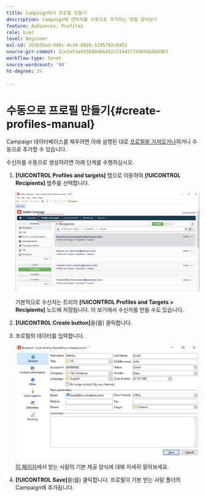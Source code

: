 ```yaml
---
title: Campaign에서 프로필 만들기
description: Campaign에 연락처를 수동으로 추가하는 방법 알아보기
feature: Audiences, Profiles
role: User
level: Beginner
exl-id: 363b53ad-098c-4c34-8026-3185702c0452
source-git-commit: 2ce1ef1e935080a66452c31442f745891b9ab9b3
workflow-type: tm+mt
source-wordcount: '94'
ht-degree: 3%

---
```


# 수동으로 프로필 만들기{#create-profiles-manual}

Campaign 데이터베이스를 채우려면 아래 설명된 대로 [프로필을 가져오거나](import-profiles.md)하거나 수동으로 추가할 수 있습니다.

수신자를 수동으로 생성하려면 아래 단계를 수행하십시오.

1. **[!UICONTROL Profiles and targets]** 탭으로 이동하여 **[!UICONTROL Recipients]** 범주를 선택합니다.

   ![](assets/profiles-and-targets.png)

   기본적으로 수신자는 트리의 **[!UICONTROL Profiles and Targets > Recipients]** 노드에 저장됩니다. 이 보기에서 수신자를 만들 수도 있습니다.

1. **[!UICONTROL Create button]**&#x200B;을(를) 클릭합니다.
1. 프로필의 데이터를 입력합니다.

   ![](assets/new-recipient.png)

   [이 페이지](view-profiles.md#edit-a-profiles)에서 받는 사람의 기본 제공 양식에 대해 자세히 알아보세요.

1. **[!UICONTROL Save]**&#x200B;을(를) 클릭합니다. 프로필이 기본 받는 사람 폴더의 Campaign에 추가됩니다.
